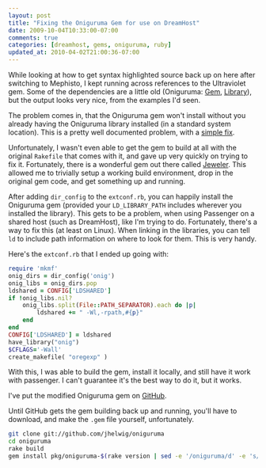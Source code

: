 ```yaml
--- 
layout: post
title: "Fixing the Oniguruma Gem for use on DreamHost"
date: 2009-10-04T10:33:00-07:00
comments: true
categories: [dreamhost, gems, oniguruma, ruby]
updated_at: 2010-04-02T21:00:36-07:00
---
```


While looking at how to get syntax highlighted source back up on here
after switching to Mephisto, I kept running across references to the
Ultraviolet gem.  Some of the dependencies are a little old
(Oniguruma: [Gem][oniguruma-gem], [Library][oniguruma-library]), but
the output looks very nice, from the examples I'd seen.

The problem comes in, that the Oniguruma gem won't install without you
already having the Oniguruma library installed (in a standard system
location).  This is a pretty well documented problem, with a
[simple fix][extconf-patch].

<!--more-->

Unfortunately, I wasn't even able to get the gem to build at all with
the original `Rakefile` that comes with it, and gave up very quickly
on trying to fix it.  Fortunately, there is a wonderful gem out there
called [Jeweler][jeweler].  This allowed me to trivially setup a
working build environment, drop in the original gem code, and get
something up and running.

After adding `dir_config` to the `extconf.rb`, you can happily install
the Oniguruma gem (provided your `LD_LIBRARY_PATH` includes wherever
you installed the library).  This gets to be a problem, when using
Passenger on a shared host (such as DreamHost), like I'm trying to do.
Fortunately, there's a way to fix this (at least on Linux).  When
linking in the libraries, you can tell `ld` to include path
information on where to look for them.  This is very handy.

Here's the `extconf.rb` that I ended up going with:

``` ruby extconf.rb
require 'mkmf'
onig_dirs = dir_config('onig')
onig_libs = onig_dirs.pop
ldshared = CONFIG['LDSHARED']
if !onig_libs.nil?
    onig_libs.split(File::PATH_SEPARATOR).each do |p|
        ldshared += " -Wl,-rpath,#{p}"
    end
end
CONFIG['LDSHARED'] = ldshared
have_library("onig")
$CFLAGS='-Wall'
create_makefile( "oregexp" )
```

With this, I was able to build the gem, install it locally, and still
have it work with passenger.  I can't guarantee it's the best way to
do it, but it works.

I've put the modified Oniguruma gem on [GitHub][github-gem].

Until GitHub gets the gem building back up and running, you'll have to
download, and make the `.gem` file yourself, unfortunately.

``` bash Clone and build
git clone git://github.com/jhelwig/oniguruma
cd oniguruma
rake build
gem install pkg/oniguruma-$(rake version | sed -e '/oniguruma/d' -e 's/Current version: //').gem -- --with-onig-dir $HOME
```

[extconf-patch]: http://rubyforge.org/tracker/index.php?func=detail&aid=16169&group_id=3289&atid=12696 "extconf.rb patch"
[github-gem]: https://github.com/jhelwig/oniguruma/ "modified Oniguruma gem"
[jeweler]: https://github.com/technicalpickles/jeweler "Jeweler GitHub project"
[oniguruma-gem]: http://oniguruma.rubyforge.org/ "Oniguruma RubyForge project"
[oniguruma-library]: http://www.geocities.jp/kosako3/oniguruma/ "Oniguruma homepage"
